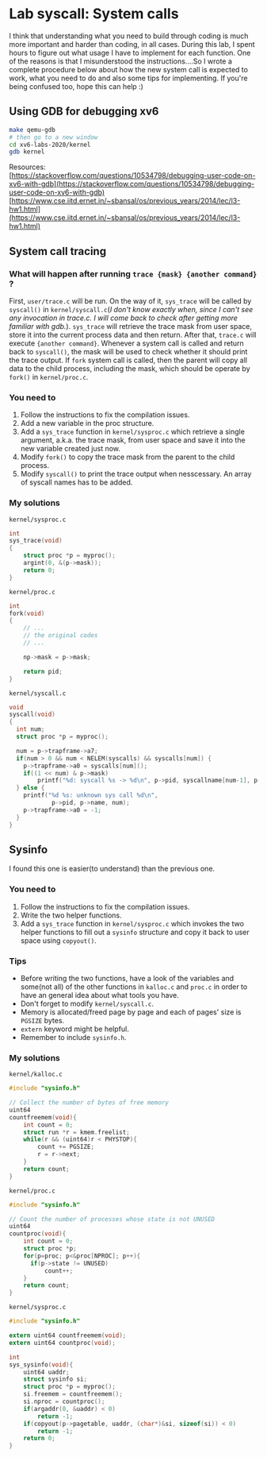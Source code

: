 # Lab syscall: System calls

I think that understanding what you need to build through coding is much more important and harder than coding, in all cases. During this lab, I spent hours to figure out what usage I have to implement for each function. One of the reasons is that I misunderstood the instructions....So I wrote a complete procedure below about how the new system call is expected to work, what you need to do and also some tips for implementing. If you're being confused too, hope this can help :)

## Using GDB for debugging xv6

```bash
make qemu-gdb
# then go to a new window
cd xv6-labs-2020/kernel
gdb kernel
```

Resources:\
[https://stackoverflow.com/questions/10534798/debugging-user-code-on-xv6-with-gdb](https://stackoverflow.com/questions/10534798/debugging-user-code-on-xv6-with-gdb)
[https://www.cse.iitd.ernet.in/~sbansal/os/previous_years/2014/lec/l3-hw1.html](https://www.cse.iitd.ernet.in/~sbansal/os/previous_years/2014/lec/l3-hw1.html)

## System call tracing

### **What will happen after running `trace {mask} {another command}` ?**

First, `user/trace.c` will be run. On the way of it, `sys_trace` will be called by `syscall()` in `kernel/syscall.c`(*I don't know exactly when, since I can't see any invocation in trace.c. I will come back to check after getting more familiar with gdb.*). `sys_trace` will retrieve the trace mask from user space, store it into the current process data and then return. After that, `trace.c` will execute `{another command}`. Whenever a system call is called and return back to `syscall()`, the mask will be used to check whether it should print the trace output. If `fork` system call is called, then the parent will copy all data to the child process, including the mask, which should be operate by `fork()` in `kernel/proc.c`.

### You need to

1. Follow the instructions to fix the compilation issues.
2. Add a new variable in the proc structure.
3. Add a `sys_trace` function in `kernel/sysproc.c` which retrieve a single argument, a.k.a. the trace mask, from user space and save it into the new variable created just now.
4. Modify `fork()` to copy the trace mask from the parent to the child process.
5. Modify `syscall()` to print the trace output when nesscessary. An array of syscall names has to be added.

### My solutions

`kernel/sysproc.c`

```c
int
sys_trace(void)
{
    struct proc *p = myproc();
    argint(0, &(p->mask));
    return 0;
}
```

`kernel/proc.c`

```c
int
fork(void)
{
	// ...
	// the original codes 
	// ...

	np->mask = p->mask;

	return pid;
}
```

`kernel/syscall.c`

```c
void
syscall(void)
{
  int num;
  struct proc *p = myproc();

  num = p->trapframe->a7;
  if(num > 0 && num < NELEM(syscalls) && syscalls[num]) {
    p->trapframe->a0 = syscalls[num]();
    if((1 << num) & p->mask)
        printf("%d: syscall %s -> %d\n", p->pid, syscallname[num-1], p->trapframe->a0);
  } else {
    printf("%d %s: unknown sys call %d\n",
            p->pid, p->name, num);
    p->trapframe->a0 = -1;
  }
}
```

## Sysinfo

I found this one is easier(to understand) than the previous one.

### You need to

1. Follow the instructions to fix the compilation issues.
2. Write the two helper functions.
3. Add a `sys_trace` function in `kernel/sysproc.c` which invokes the two helper functions to fill out a `sysinfo` structure and copy it back to user space using `copyout()`.

### Tips

- Before writing the two functions, have a look of the variables and some(not all) of the other functions in `kalloc.c` and `proc.c` in order to have an general idea about what tools you have.
- Don't forget to modify `kernel/syscall.c`.
- Memory is allocated/freed page by page and each of pages' size is `PGSIZE` bytes.
- `extern` keyword might be helpful.
- Remember to include `sysinfo.h`.

### My solutions

`kernel/kalloc.c`

```c
#include "sysinfo.h"

// Collect the number of bytes of free memory
uint64 
countfreemem(void){
    int count = 0;
    struct run *r = kmem.freelist;
    while(r && (uint64)r < PHYSTOP){
        count += PGSIZE;
        r = r->next; 
    }
    return count;
}
```

`kernel/proc.c`

```c
#include "sysinfo.h"

// Count the number of processes whose state is not UNUSED
uint64
countproc(void){
    int count = 0;
    struct proc *p;
    for(p=proc; p<&proc[NPROC]; p++){
      if(p->state != UNUSED)             
          count++;
    }
    return count;
}
```

`kernel/sysproc.c`

```c
#include "sysinfo.h"

extern uint64 countfreemem(void);
extern uint64 countproc(void);

int
sys_sysinfo(void){
    uint64 uaddr;
    struct sysinfo si;
    struct proc *p = myproc();
    si.freemem = countfreemem();
    si.nproc = countproc();
    if(argaddr(0, &uaddr) < 0)
        return -1;
    if(copyout(p->pagetable, uaddr, (char*)&si, sizeof(si)) < 0)
        return -1;
    return 0;
}
```
